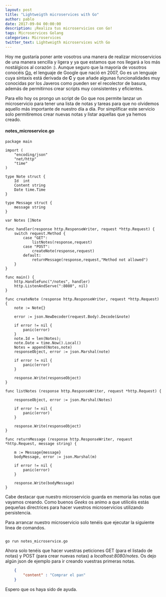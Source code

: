 ```yaml
---
layout: post
title: "Lightweigth microservices with Go"
author: pablo
date: 2017-09-04 00:00:00
description: ¡Realiza tus microservicios con Go!
tags: Microservices Golang 
categories: Microservices
twitter_text: Lightweigth microservices with Go
---
```


Hoy me gustaría poner ante vosotros una manera de realizar microservicios de una manera sencilla y ligera y ya que estamos que nos llegará a los más nostálgicos al corazón :). Aunque seguro que la mayoría de vosotros conocéis [Go](https://golang.org/), el lenguaje de Google que nació en 2007, Go es un lenguaje cuya sintaxis está derivada de **C** y que añade algunas funcionalidades muy conocidas por los Javeros como pueden ser el recolector de basura, además de permitirnos crear scripts muy consistentes y eficientes.

Para ello hoy os prongo un script de Go que nos permite lanzar un microservicio para tener una lista de notas y tareas para que no olvidemos aquello más importante de nuestro día a día. Por simplificar este servicio solo permitiremos crear nuevas notas y listar aquellas que ya hemos creado.

#### notes_microservice.go

```golang
package main

import (
    "encoding/json"
    "net/http"
    "time"
)

type Note struct {
	Id	int
	Content string
	Date time.Time
}

type Message struct {
	message string
}

var Notes []Note

func handler(response http.ResponseWriter, request *http.Request) {
    switch request.Method {
		case "GET":
			listNotes(response,request)
		case "POST":
			createNote(response,request)
		default:
			returnMessage(response,request,"Method not allowed")
	}
}
 
func main() {
    http.HandleFunc("/notes", handler)
    http.ListenAndServe(":8080", nil)
}
 
func createNote (response http.ResponseWriter, request *http.Request) {
	note := Note{}
	
	error := json.NewDecoder(request.Body).Decode(&note)
		
	if error != nil {
		panic(error)
	}
	note.Id = len(Notes);
	note.Date = time.Now().Local()
	Notes = append(Notes,note)
	responseObject, error := json.Marshal(note)
	
	if error != nil {
		panic(error)
	}
	
    response.Write(responseObject)
}

func listNotes (response http.ResponseWriter, request *http.Request) {
	
	responseObject, error := json.Marshal(Notes)
	
	if error != nil {
		panic(error)
	}
	
    response.Write(responseObject)
}

func returnMessage (response http.ResponseWriter, request *http.Request, message string) {
 
    m := Message{message}
    bodyMessage, error := json.Marshal(m)

    if error != nil {
        panic(error)
    }
	
    response.Write(bodyMessage)
}
```

Cabe destacar que nuestro microservicio guarda en memoria las notas que vayamos creando. Como buenos *Geeks* os animo a que utilicéis estás pequeñas directrices para hacer vuestros microservicios utilizando persistencia.

Para arrancar nuestro microservicio solo tenéis que ejecutar la siguiente linea de comandos.

```shell

go run notes_microservice.go

```

Ahora solo tenéis que hacer vuestras peticiones GET (para el listado de notas) y POST (para crear nuevas notas) a *localhost:8080/notes*. Os dejo algún json de ejemplo para ir creando vuestras primeras notas.

```json
	{
        "content" : "Comprar el pan"
    }
```

Espero que os haya sido de ayuda.


